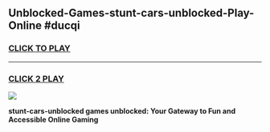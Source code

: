 
## Unblocked-Games-stunt-cars-unblocked-Play-Online #ducqi
<h3>
<a href="https://news.freeplayer.one?title=stunt-cars-unblocked&ref=3">CLICK TO PLAY</a></h3>
<hr>

<h3>
<a href="https://news.freeplayer.one?title=stunt-cars-unblocked&ref=3">CLICK 2 PLAY</a>
  
</h3>

<a href="https://news.freeplayer.one?title=stunt-cars-unblocked&ref=3"><img src="https://clearcache.store/games.png"></a>


**stunt-cars-unblocked games unblocked: Your Gateway to Fun and Accessible Online Gaming**
